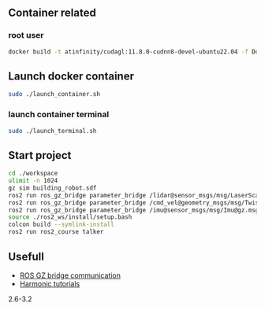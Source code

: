 ## Container related

### root user

```bash
docker build -t atinfinity/cudagl:11.8.0-cudnn8-devel-ubuntu22.04 -f Dockerfile.root .
```

## Launch docker container

```bash
sudo ./launch_container.sh
```
### launch container terminal
```bash
sudo ./launch_terminal.sh
```


## Start project
```bash
cd ./workspace
ulimit -n 1024
gz sim building_robot.sdf
ros2 run ros_gz_bridge parameter_bridge /lidar@sensor_msgs/msg/LaserScan@gz.msgs.LaserScan
ros2 run ros_gz_bridge parameter_bridge /cmd_vel@geometry_msgs/msg/Twist@gz.msgs.Twist
ros2 run ros_gz_bridge parameter_bridge /imu@sensor_msgs/msg/Imu@gz.msgs.IMU
source ./ros2_ws/install/setup.bash
colcon build --symlink-install
ros2 run ros2_course talker
```

## Usefull
- [ROS GZ bridge communication](https://github.com/gazebosim/ros_gz/tree/ros2/ros_gz_bridge)
- [Harmonic tutorials](https://gazebosim.org/docs/harmonic/moving_robot)

2.6-3.2
